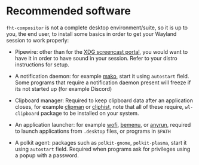 # Recommended software

`fht-compositor` is not a complete desktop environment/suite, so it is up to you, the end user, to install some basics in order to get your Wayland session to work properly:

- Pipewire: other than for the [XDG screencast portal](https://flatpak.github.io/xdg-desktop-portal/docs/doc-org.freedesktop.portal.ScreenCast.html), you would want to have it in order to have sound in your session. Refer to your distro instructions for setup.

- A notification daemon: for example [mako](https://wayland.emersion.fr/mako/), start it using `autostart` field. Some programs that require a notification daemon present will freeze if its not started up (for example Discord)

- Clipboard manager: Required to keep clipboard data after an application closes, for example [clipman](https://github.com/chmouel/clipman) or [cliphist](https://github.com/sentriz/cliphist), note that all of these require, `wl-clipboard` package to be installed on your system.

- An application launcher: for example [wofi](https://github.com/lbonn/rofi), [bemenu](https://github.com/Cloudef/bemenu), or [anyrun](https://github.com/anyrun-org/anyrun), required to launch applications from `.desktop` files, or programs in `$PATH`

- A polkit agent: packages such as `polkit-gnome`, `polkit-plasma`, start it using `autostart` field. Required when programs ask for privileges using a popup with a password.
